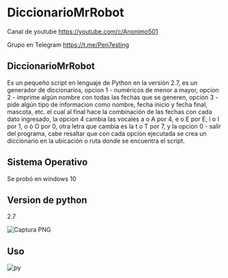 # DiccionarioMrRobot

Canal de youtube  https://youtube.com/c/Anonimo501

Grupo en Telegram https://t.me/Pen7esting

## DiccionarioMrRobot

Es un pequeño script en lenguaje de Python en la versión 2.7, es un generador de diccionarios, opcion 1 - numéricos de menor a mayor, opcion 2 - imprime algún nombre con todas las fechas que se generen, opcion 3 - pide algún tipo de informacion como nombre, fecha inicio y fecha final, mascota, etc. el cual al final hace la combinación de las fechas con cada dato ingresado, la opcion 4 cambia las vocales a o A por 4, e o E por E, i o I por 1, o ó O por 0, otra letra que cambia es la t o T por 7,  y la opcion 0 - salir del programa, cabe resaltar que con cada opcion ejecutada se crea un diccionario en la ubicación o ruta donde se encuentra el script.

## Sistema Operativo

Se probó en windows 10

## Version de python

2.7

![Captura PNG](https://user-images.githubusercontent.com/67207446/124360856-aebaa180-dbf1-11eb-82e2-719f2a30c491.png)

## Uso

![py](https://user-images.githubusercontent.com/67207446/123738848-38bddf80-d86b-11eb-8ce9-dc2769ee65a6.png)
